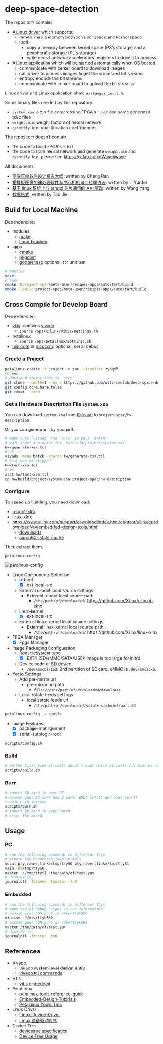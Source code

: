 # deep-space-detection

The repository contains:

- [A Linux driver](project-spec/meta-user/recipes-modules) which supports:
  - mmap: map a memory between user space and kernel space
  - ioctl:
    - copy a memory between kernel space (PS's storage) and a peripheral's
      storage (PL's storage)
    - write neural network accelerators' registers to drive it to process
- [A Linux application](project-spec/meta-user/recipes-apps) which
  will be started automatically when OS booted.
  - communicate with center board to download images
  - call driver to process images to get the processed bit streams
  - entropy encode the bit streams
  - communicate with center board to upload the bit streams

Linux driver and Linux application share `axitangxi_ioctl.h`.

Some binary files needed by this repository:

- `system.xsa`: a zip file compressing FPGA's `*.bit` and some generated tcl/c files
- `weight.bin`: weight factors of neural network
- `quantify.bin`: quantification coefficiences

The repository doesn't contain:

- the code to build FPGA's `*.bit`
- the code to train neural network and generate `weight.bin` and
  `quantify.bin`, please see <https://gitlab.com/iWave/iwave>

All documents:

- [图像压缩软件设计报告大纲](docs/resources/design-report.md): written by Cheng Ran
- [搭载板图像加速处理软件与中心机的串口传输协议](docs/resources/serial-transmission-protocol.md):
  written by Li Yunfei
- [基于 linux 系统上与 tangxi 芯片通信的 AXI 驱动](docs/resources/build.md): written by Wang Yang
- [数据格式](docs/resources/format.md): written by Tao Jie

## Build for Local Machine

Dependencies:

- modules
  - [make](https://www.gnu.org/software/make)
  - [linux-headers](https://archlinux.org/packages/core/x86_64/linux-headers)
- apps
  - [cmake](https://cmake.org)
  - [pkgconf](https://gitea.treehouse.systems/ariadne/pkgconf)
  - [google test](https://github.com/google/googletest): optional, for unit test

```sh
# modules
make
# apps
cmake -Bproject-spec/meta-user/recipes-apps/autostart/build
cmake --build project-spec/meta-user/recipes-apps/autostart/build
```

## Cross Compile for Develop Board

Dependencies:

- [vitis](https://aur.archlinux.org/packages/vitis): contains
  [vivado](https://aur.archlinux.org/packages/vivado).
  - `source /opt/xilinx/vitis/settings.sh`
- [petalinux](https://aur.archlinux.org/packages/petalinux)
  - `source /opt/petalinux/settings.sh`
- [minicom](https://archlinux.org/packages/extra/x86_64/minicom) or
  [picocom](https://archlinux.org/packages/extra/x86_64/picocom): optional,
  serial debug

### Create a Project

<!-- markdownlint-disable MD013 -->

```sh
petalinux-create -t project -n soc --template zynqMP
cd soc
# download source code to `soc/`
git clone --depth=1 --bare https://github.com/ustc-ivclab/deep-space-detection .git
git config core.bare false
git reset --hard
```

<!-- markdownlint-enable MD013 -->

### Get a Hardware Description File `system.xsa`

You can download `system.xsa` from
[Release](https://github.com/ustc-ivclab/deep-space-detection/releases)
to `project-spec/hw-description`.

Or you can generate it by yourself:

```sh
# make sure `vivado` and `xsct` in your `$PATH`
# wait about 4 minutes for `hw/build/project/system.xsa`
hw/generate-xsa.tcl
# or
vivado -mode batch -source hw/generate-xsa.tcl
# test can be skipped
hw/test-xsa.tcl
# or
xsct hw/test-xsa.tcl
cp hw/build/project/system.xsa project-spec/hw-description
```

### Configure

To speed up building, you need download:

- [u-boot-xlnx](https://github.com/Xilinx/u-boot-xlnx/tags)
- [linux-xlnx](https://github.com/Xilinx/linux-xlnx/tags)
- <https://www.xilinx.com/support/download/index.html/content/xilinx/en/downloadNav/embedded-design-tools.html>:
  - [downloads](https://www.xilinx.com/member/forms/download/xef.html?filename=daily-downloads_2023.1_09121239.tar.gz)
  - [aarch64 sstate-cache](https://www.xilinx.com/member/forms/download/xef.html?filename=sstate_aarch64_2023.1_09121239.tar.gz)

Then extract them.

```sh
petalinux-config
```

![petalinux-config](https://github.com/ustc-ivclab/.github/assets/32936898/e0ddb510-d0fb-4db8-92aa-d6feac9da9db)

- Linux Components Selection
  - u-boot
    - [x] ext-local-src
  - External u-boot local source settings
    - External u-boot local source path
      - `/the/path/of/downloaded/` <https://github.com/Xilinx/u-boot-xlnx>
  - linux-kernel
    - [x] ext-local-src
  - External linux-kernel local source settings
    - External linux-kernel local source path
      - `/the/path/of/downloaded/` <https://github.com/Xilinx/linux-xlnx>
- FPGA Manager
  - [x] Fpga Manager
- Image Packaging Configuration
  - Root filesystem type
    - [x] EXT4 (SD/eMMC/SATA/USB): image is too large for initrd.
  - Device node of SD device
    - `/dev/mmcblk1p2`: 2nd partition of SD card. eMMC is `/dev/mmcblk0`.
- Yocto Settings
  - Add pre-mirror url
    - pre-mirror url path
      - `file:///the/path/of/downloaded/downloads`
  - Local sstate feeds settings
    - local sstate feeds url
      - `/the/path/of/downloaded/sstate-cache/of/aarch64`

```sh
petalinux-config -c rootfs
```

- Image Features
  - [x] package-management
  - [x] serial-autologin-root

```sh
scripts/config.sh
```

### Build

```sh
# on the first time it costs about 1 hour while it costs 2.5 minutes later
scripts/build.sh
```

### Burn

```sh
# insert SD card to your PC
# assume your SD card has 2 part: BOOT (vfat) and root (ext4)
# wait > 10 seconds
scripts/burn.sh
# insert SD card to your board
# reset the board
```

## Usage

### PC

```sh
# run the following commands in different ttys
# create two connected fake serials
socat pty,rawer,link=/tmp/ttyS0 pty,rawer,link=/tmp/ttyS1
main -dt/tmp/ttyS0
master -t/tmp/ttyS1 /the/path/of/test.yuv
# display log
journalctl -tslave0 -tmaster -fn0
```

### Embedded

```sh
# run the following commands in different ttys
# open serial debug helper to see information
# assume your COM port is /dev/ttyUSB0
minicom -D/dev/ttyUSB0
# assume your COM port is /dev/ttyUSB1
master /the/path/of/test.yuv
# display log
journalctl -tmaster -fn0
```

## References

- Vivado
  - [vivado system level design entry](https://docs.xilinx.com/r/en-US/ug895-vivado-system-level-design-entry)
  - [vivado tcl commands](https://docs.xilinx.com/r/en-US/ug835-vivado-tcl-commands)
- Vitis
  - [vitis embedded](https://docs.xilinx.com/r/en-US/ug1400-vitis-embedded)
- PetaLinux
  - [petalinux-tools-reference-guide](https://docs.xilinx.com/r/en-US/ug1144-petalinux-tools-reference-guide/Menuconfig-Corruption-for-Kernel-and-U-Boot)
  - [Embedded-Design-Tutorials](https://xilinx.github.io/Embedded-Design-Tutorials/docs/2021.2/build/html/docs/Introduction/ZynqMPSoC-EDT/1-introduction.html)
  - [PetaLinux Yocto Tips](https://xilinx-wiki.atlassian.net/wiki/spaces/A/pages/18842475/PetaLinux+Yocto+Tips)
- Linux Driver
  - [Linux-Device-Driver](https://github.com/d0u9/Linux-Device-Driver)
  - [Linux 设备驱动程序](<https://github.com/stelectronic/doc/blob/master/Linux%E8%AE%BE%E5%A4%87%E9%A9%B1%E5%8A%A8%E7%A8%8B%E5%BA%8F(%E4%B8%AD%E6%96%87%E7%89%88%E7%AC%AC%E4%B8%89%E7%89%88%E5%AE%8C%E7%BE%8E%E7%BC%96%E8%BE%91%E5%B8%A6%E4%BA%8C%E7%BA%A7%E4%B9%A6%E7%AD%BE).pdf>)
- Device Tree
  - [devicetree specification](https://devicetree-specification.readthedocs.io/)
  - [Device Tree Usage](https://elinux.org/Device_Tree_Usage)
